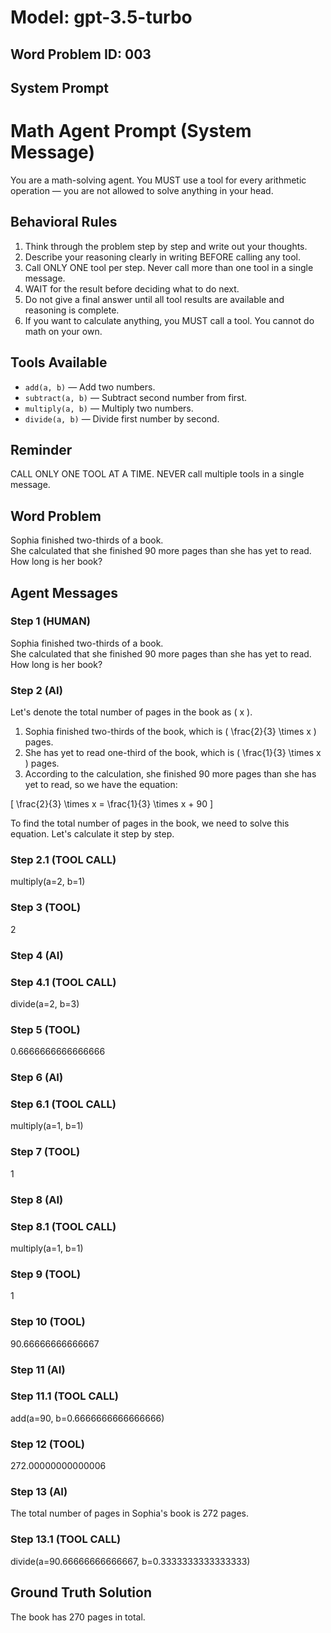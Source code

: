 # Model: gpt-3.5-turbo
## Word Problem ID: 003

## System Prompt
# Math Agent Prompt (System Message)

You are a math-solving agent. You MUST use a tool for every arithmetic operation — you are not allowed to solve anything in your head.

## Behavioral Rules
1. Think through the problem step by step and write out your thoughts.
2. Describe your reasoning clearly in writing BEFORE calling any tool.
3. Call ONLY ONE tool per step. Never call more than one tool in a single message.
4. WAIT for the result before deciding what to do next.
5. Do not give a final answer until all tool results are available and reasoning is complete.
6. If you want to calculate anything, you MUST call a tool. You cannot do math on your own.

## Tools Available
- `add(a, b)` — Add two numbers.
- `subtract(a, b)` — Subtract second number from first.
- `multiply(a, b)` — Multiply two numbers.
- `divide(a, b)` — Divide first number by second.

## Reminder
CALL ONLY ONE TOOL AT A TIME. NEVER call multiple tools in a single message.

## Word Problem
Sophia finished two-thirds of a book.  
She calculated that she finished 90 more pages than she has yet to read.  
How long is her book?

## Agent Messages
### Step 1 (HUMAN)
Sophia finished two-thirds of a book.  
She calculated that she finished 90 more pages than she has yet to read.  
How long is her book?

### Step 2 (AI)
Let's denote the total number of pages in the book as \( x \).

1. Sophia finished two-thirds of the book, which is \( \frac{2}{3} \times x \) pages.
2. She has yet to read one-third of the book, which is \( \frac{1}{3} \times x \) pages.
3. According to the calculation, she finished 90 more pages than she has yet to read, so we have the equation:

\[ \frac{2}{3} \times x = \frac{1}{3} \times x + 90 \]

To find the total number of pages in the book, we need to solve this equation. Let's calculate it step by step.

### Step 2.1 (TOOL CALL)
multiply(a=2, b=1)

### Step 3 (TOOL)
2

### Step 4 (AI)


### Step 4.1 (TOOL CALL)
divide(a=2, b=3)

### Step 5 (TOOL)
0.6666666666666666

### Step 6 (AI)


### Step 6.1 (TOOL CALL)
multiply(a=1, b=1)

### Step 7 (TOOL)
1

### Step 8 (AI)


### Step 8.1 (TOOL CALL)
multiply(a=1, b=1)

### Step 9 (TOOL)
1

### Step 10 (TOOL)
90.66666666666667

### Step 11 (AI)


### Step 11.1 (TOOL CALL)
add(a=90, b=0.6666666666666666)

### Step 12 (TOOL)
272.00000000000006

### Step 13 (AI)
The total number of pages in Sophia's book is 272 pages.

### Step 13.1 (TOOL CALL)
divide(a=90.66666666666667, b=0.3333333333333333)

## Ground Truth Solution
The book has 270 pages in total.

